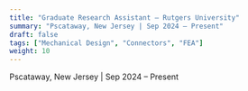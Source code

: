 ```yaml
---
title: "Graduate Research Assistant – Rutgers University"
summary: "Pscataway, New Jersey | Sep 2024 – Present"
draft: false
tags: ["Mechanical Design", "Connectors", "FEA"]
weight: 10
---
```

Pscataway, New Jersey | Sep 2024 – Present
